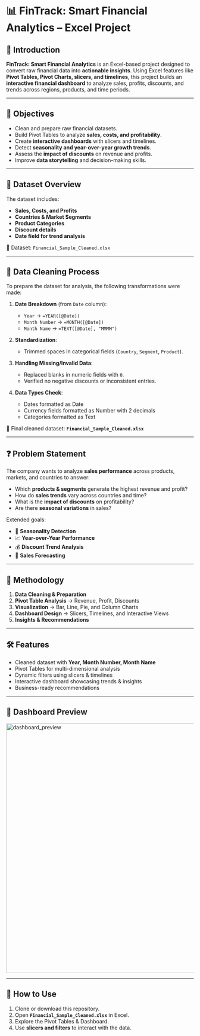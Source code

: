 # 📊 FinTrack: Smart Financial Analytics – Excel Project

## 🔹 Introduction

**FinTrack: Smart Financial Analytics** is an Excel-based project designed to convert raw financial data into **actionable insights**.
Using Excel features like **Pivot Tables, Pivot Charts, slicers, and timelines**, this project builds an **interactive financial dashboard** to analyze sales, profits, discounts, and trends across regions, products, and time periods.

---

## 🎯 Objectives

* Clean and prepare raw financial datasets.
* Build Pivot Tables to analyze **sales, costs, and profitability**.
* Create **interactive dashboards** with slicers and timelines.
* Detect **seasonality and year-over-year growth trends**.
* Assess the **impact of discounts** on revenue and profits.
* Improve **data storytelling** and decision-making skills.

---

## 📂 Dataset Overview

The dataset includes:

* **Sales, Costs, and Profits**
* **Countries & Market Segments**
* **Product Categories**
* **Discount details**
* **Date field for trend analysis**

🔗 Dataset: `Financial_Sample_Cleaned.xlsx`

---

## 🧹 Data Cleaning Process

To prepare the dataset for analysis, the following transformations were made:

1. **Date Breakdown** (from `Date` column):

   * `Year` → `=YEAR([@Date])`
   * `Month Number` → `=MONTH([@Date])`
   * `Month Name` → `=TEXT([@Date], "MMMM")`

2. **Standardization**:

   * Trimmed spaces in categorical fields (`Country`, `Segment`, `Product`).

3. **Handling Missing/Invalid Data**:

   * Replaced blanks in numeric fields with `0`.
   * Verified no negative discounts or inconsistent entries.

4. **Data Types Check**:

   * Dates formatted as Date
   * Currency fields formatted as Number with 2 decimals
   * Categories formatted as Text

📂 Final cleaned dataset: **`Financial_Sample_Cleaned.xlsx`**

---

## ❓ Problem Statement

The company wants to analyze **sales performance** across products, markets, and countries to answer:

* Which **products & segments** generate the highest revenue and profit?
* How do **sales trends** vary across countries and time?
* What is the **impact of discounts** on profitability?
* Are there **seasonal variations** in sales?

Extended goals:

* 📅 **Seasonality Detection**
* 📈 **Year-over-Year Performance**
* 💰 **Discount Trend Analysis**
* 🔮 **Sales Forecasting**

---

## 🔎 Methodology

1. **Data Cleaning & Preparation**
2. **Pivot Table Analysis** → Revenue, Profit, Discounts
3. **Visualization** → Bar, Line, Pie, and Column Charts
4. **Dashboard Design** → Slicers, Timelines, and Interactive Views
5. **Insights & Recommendations**

---

## 🛠 Features

* Cleaned dataset with **Year, Month Number, Month Name**
* Pivot Tables for multi-dimensional analysis
* Dynamic filters using slicers & timelines
* Interactive dashboard showcasing trends & insights
* Business-ready recommendations

---

## 📸 Dashboard Preview

<img width="1863" height="668" alt="dashboard_preview" src="https://github.com/user-attachments/assets/b5325c48-0049-418c-8adf-8d7429c54ac3" />

---

## 🚀 How to Use

1. Clone or download this repository.
2. Open **`Financial_Sample_Cleaned.xlsx`** in Excel.
3. Explore the Pivot Tables & Dashboard.
4. Use **slicers and filters** to interact with the data.


